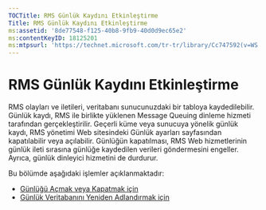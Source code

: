 ```yaml
---
TOCTitle: RMS Günlük Kaydını Etkinleştirme
Title: RMS Günlük Kaydını Etkinleştirme
ms:assetid: '8de77548-f125-40b8-9fb9-40d0d9ec65e2'
ms:contentKeyID: 18125201
ms:mtpsurl: 'https://technet.microsoft.com/tr-tr/library/Cc747592(v=WS.10)'
---
```


RMS Günlük Kaydını Etkinleştirme
================================

RMS olayları ve iletileri, veritabanı sunucunuzdaki bir tabloya kaydedilebilir. Günlük kaydı, RMS ile birlikte yüklenen Message Queuing dinleme hizmeti tarafından gerçekleştirilir. Geçerli küme veya sunucuya yönelik günlük kaydı, RMS yönetimi Web sitesindeki Günlük ayarları sayfasından kapatılabilir veya açılabilir. Günlüğün kapatılması, RMS Web hizmetlerinin günlük ileti sırasına günlüğe kaydedilen verileri göndermesini engeller. Ayrıca, günlük dinleyici hizmetini de durdurur.

Bu bölümde aşağıdaki işlemler açıklanmaktadır:

-   [Günlüğü Açmak veya Kapatmak için](https://technet.microsoft.com/8e672f95-566f-4070-9a2a-2f70f087148f)
-   [Günlük Veritabanını Yeniden Adlandırmak için](https://technet.microsoft.com/e0e8dc95-767f-4b84-8966-914ab083471b)
